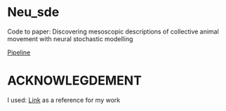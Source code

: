 # Neu_sde
Code to paper: Discovering mesoscopic descriptions of collective animal movement with neural stochastic modelling

[Pipeline](fig/pipeline.pdf)


# ACKNOWLEGDEMENT
I used: [Link](https://gitlab.com/felix.dietrich/sde-identification/-/tree/master/) as a reference for my work

